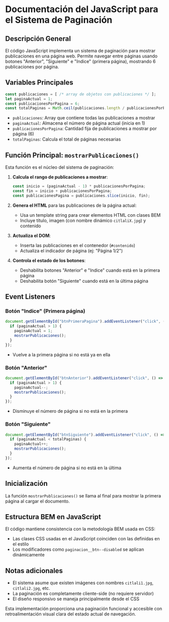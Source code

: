 # Documentación del JavaScript para el Sistema de Paginación

## Descripción General
El código JavaScript implementa un sistema de paginación para mostrar publicaciones en una página web. Permite navegar entre páginas usando botones "Anterior", "Siguiente" e "Indice" (primera página), mostrando 6 publicaciones por página.

## Variables Principales

```javascript
const publicaciones = [ /* array de objetos con publicaciones */ ];
let paginaActual = 1;
const publicacionesPorPagina = 6;
const totalPaginas = Math.ceil(publicaciones.length / publicacionesPorPagina);
```

- `publicaciones`: Array que contiene todas las publicaciones a mostrar
- `paginaActual`: Almacena el número de página actual (inicia en 1)
- `publicacionesPorPagina`: Cantidad fija de publicaciones a mostrar por página (6)
- `totalPaginas`: Calcula el total de páginas necesarias

## Función Principal: `mostrarPublicaciones()`

Esta función es el núcleo del sistema de paginación:

1. **Calcula el rango de publicaciones a mostrar**:
   ```javascript
   const inicio = (paginaActual - 1) * publicacionesPorPagina;
   const fin = inicio + publicacionesPorPagina;
   const publicacionesPagina = publicaciones.slice(inicio, fin);
   ```

2. **Genera el HTML** para las publicaciones de la página actual:
   - Usa un template string para crear elementos HTML con clases BEM
   - Incluye título, imagen (con nombre dinámico `citlaliX.jpg`) y contenido

3. **Actualiza el DOM**:
   - Inserta las publicaciones en el contenedor (`#contenido`)
   - Actualiza el indicador de página (ej: "Página 1/2")

4. **Controla el estado de los botones**:
   - Deshabilita botones "Anterior" e "Indice" cuando está en la primera página
   - Deshabilita botón "Siguiente" cuando está en la última página

## Event Listeners

### Botón "Indice" (Primera página)
```javascript
document.getElementById("btnPrimeraPagina").addEventListener("click", () => {
  if (paginaActual > 1) {
    paginaActual = 1;
    mostrarPublicaciones();
  }
});
```
- Vuelve a la primera página si no está ya en ella

### Botón "Anterior"
```javascript
document.getElementById("btnAnterior").addEventListener("click", () => {
  if (paginaActual > 1) {
    paginaActual--;
    mostrarPublicaciones();
  }
});
```
- Disminuye el número de página si no está en la primera

### Botón "Siguiente"
```javascript
document.getElementById("btnSiguiente").addEventListener("click", () => {
  if (paginaActual < totalPaginas) {
    paginaActual++;
    mostrarPublicaciones();
  }
});
```
- Aumenta el número de página si no está en la última

## Inicialización
La función `mostrarPublicaciones()` se llama al final para mostrar la primera página al cargar el documento.

## Estructura BEM en JavaScript
El código mantiene consistencia con la metodología BEM usada en CSS:
- Las clases CSS usadas en el JavaScript coinciden con las definidas en el estilo
- Los modificadores como `paginacion__btn--disabled` se aplican dinámicamente

## Notas adicionales
- El sistema asume que existen imágenes con nombres `citlali1.jpg`, `citlali2.jpg`, etc.
- La paginación es completamente cliente-side (no requiere servidor)
- El diseño responsivo se maneja principalmente desde el CSS

Esta implementación proporciona una paginación funcional y accesible con retroalimentación visual clara del estado actual de navegación.
